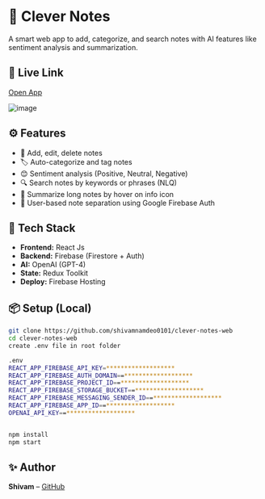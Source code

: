 # 🧠 Clever Notes

A smart web app to add, categorize, and search notes with AI features like sentiment analysis and summarization.

## 🔗 Live Link
[Open App](https://clever-notes-web.web.app/)

![image](https://github.com/user-attachments/assets/1fee553c-dae5-4e02-a4bd-277629bd43c8)


## ⚙️ Features
- 📝 Add, edit, delete notes
- 🏷️ Auto-categorize and tag notes
- 😊 Sentiment analysis (Positive, Neutral, Negative)
- 🔍 Search notes by keywords or phrases (NLQ)
- 📄 Summarize long notes by hover on info icon
- 🔐 User-based note separation using Google Firebase Auth

## 🧠 Tech Stack
- **Frontend:** React Js
- **Backend:** Firebase (Firestore + Auth)  
- **AI:** OpenAI (GPT-4)
- **State:** Redux Toolkit  
- **Deploy:** Firebase Hosting  

## 📦 Setup (Local)
```bash
git clone https://github.com/shivamnamdeo0101/clever-notes-web
cd clever-notes-web
create .env file in root folder

.env
REACT_APP_FIREBASE_API_KEY=*******************
REACT_APP_FIREBASE_AUTH_DOMAIN==*******************
REACT_APP_FIREBASE_PROJECT_ID==*******************
REACT_APP_FIREBASE_STORAGE_BUCKET==*******************
REACT_APP_FIREBASE_MESSAGING_SENDER_ID==*******************
REACT_APP_FIREBASE_APP_ID==*******************
OPENAI_API_KEY==*******************


npm install
npm start
```


## ✨ Author
**Shivam** – [GitHub](https://github.com/shivamnamdeo0101)

